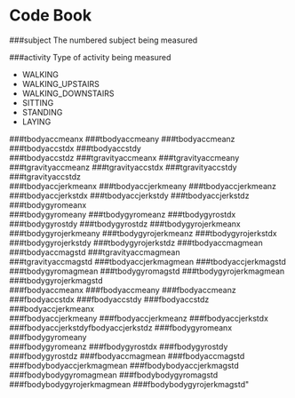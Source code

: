 Code Book
========================================================

###subject
The numbered subject being measured

###activity
Type of activity being measured
- WALKING
- WALKING_UPSTAIRS
- WALKING_DOWNSTAIRS
- SITTING
- STANDING
- LAYING

###tbodyaccmeanx
###tbodyaccmeany 
###tbodyaccmeanz
###tbodyaccstdx
###tbodyaccstdy   
###tbodyaccstdz
###tgravityaccmeanx
###tgravityaccmeany
###tgravityaccmeanz
###tgravityaccstdx
###tgravityaccstdy
###tgravityaccstdz      
###tbodyaccjerkmeanx
###tbodyaccjerkmeany
###tbodyaccjerkmeanz
###tbodyaccjerkstdx
###tbodyaccjerkstdy
###tbodyaccjerkstdz
###tbodygyromeanx  
###tbodygyromeany
###tbodygyromeanz
###tbodygyrostdx
###tbodygyrostdy
###tbodygyrostdz
###tbodygyrojerkmeanx
###tbodygyrojerkmeany
###tbodygyrojerkmeanz
###tbodygyrojerkstdx
###tbodygyrojerkstdy
###tbodygyrojerkstdz
###tbodyaccmagmean
###tbodyaccmagstd
###tgravityaccmagmean    
###tgravityaccmagstd
###tbodyaccjerkmagmean
###tbodyaccjerkmagstd
###tbodygyromagmean
###tbodygyromagstd
###tbodygyrojerkmagmean
###tbodygyrojerkmagstd   
###fbodyaccmeanx
###fbodyaccmeany
###fbodyaccmeanz
###fbodyaccstdx
###fbodyaccstdy
###fbodyaccstdz
###bodyaccjerkmeanx     
###fbodyaccjerkmeany
###fbodyaccjerkmeanz
###fbodyaccjerkstdx
###fbodyaccjerkstdyfbodyaccjerkstdz
###fbodygyromeanx
###fbodygyromeany      
###fbodygyromeanz
###fbodygyrostdx
###fbodygyrostdy
###fbodygyrostdz
###fbodyaccmagmean
###fbodyaccmagstd
###fbodybodyaccjerkmagmean
###fbodybodyaccjerkmagstd
###fbodybodygyromagmean
###fbodybodygyromagstd
###fbodybodygyrojerkmagmean
###fbodybodygyrojerkmagstd" 


